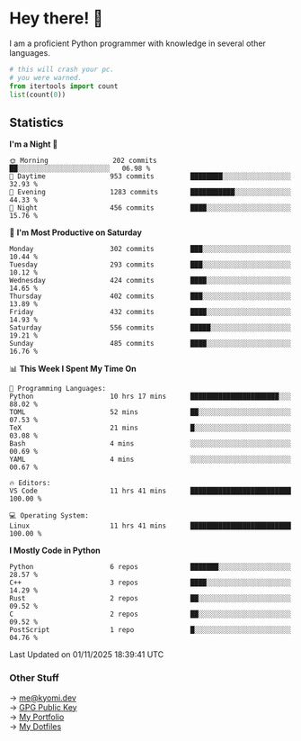 # Hey there! 👋

I am a proficient Python programmer with knowledge in several other languages.

```py
# this will crash your pc.
# you were warned.
from itertools import count
list(count(0))
```

## Statistics
<!--START_SECTION:waka-->
**I'm a Night 🦉** 

```text
🌞 Morning                202 commits         ██░░░░░░░░░░░░░░░░░░░░░░░   06.98 % 
🌆 Daytime                953 commits         ████████░░░░░░░░░░░░░░░░░   32.93 % 
🌃 Evening                1283 commits        ███████████░░░░░░░░░░░░░░   44.33 % 
🌙 Night                  456 commits         ████░░░░░░░░░░░░░░░░░░░░░   15.76 % 
```
📅 **I'm Most Productive on Saturday** 

```text
Monday                   302 commits         ███░░░░░░░░░░░░░░░░░░░░░░   10.44 % 
Tuesday                  293 commits         ███░░░░░░░░░░░░░░░░░░░░░░   10.12 % 
Wednesday                424 commits         ████░░░░░░░░░░░░░░░░░░░░░   14.65 % 
Thursday                 402 commits         ███░░░░░░░░░░░░░░░░░░░░░░   13.89 % 
Friday                   432 commits         ████░░░░░░░░░░░░░░░░░░░░░   14.93 % 
Saturday                 556 commits         █████░░░░░░░░░░░░░░░░░░░░   19.21 % 
Sunday                   485 commits         ████░░░░░░░░░░░░░░░░░░░░░   16.76 % 
```


📊 **This Week I Spent My Time On** 

```text
💬 Programming Languages: 
Python                   10 hrs 17 mins      ██████████████████████░░░   88.02 % 
TOML                     52 mins             ██░░░░░░░░░░░░░░░░░░░░░░░   07.53 % 
TeX                      21 mins             █░░░░░░░░░░░░░░░░░░░░░░░░   03.08 % 
Bash                     4 mins              ░░░░░░░░░░░░░░░░░░░░░░░░░   00.69 % 
YAML                     4 mins              ░░░░░░░░░░░░░░░░░░░░░░░░░   00.67 % 

🔥 Editors: 
VS Code                  11 hrs 41 mins      █████████████████████████   100.00 % 

💻 Operating System: 
Linux                    11 hrs 41 mins      █████████████████████████   100.00 % 
```

**I Mostly Code in Python** 

```text
Python                   6 repos             ███████░░░░░░░░░░░░░░░░░░   28.57 % 
C++                      3 repos             ████░░░░░░░░░░░░░░░░░░░░░   14.29 % 
Rust                     2 repos             ██░░░░░░░░░░░░░░░░░░░░░░░   09.52 % 
C                        2 repos             ██░░░░░░░░░░░░░░░░░░░░░░░   09.52 % 
PostScript               1 repo              █░░░░░░░░░░░░░░░░░░░░░░░░   04.76 % 
```




 Last Updated on 01/11/2025 18:39:41 UTC
<!--END_SECTION:waka-->

### Other Stuff

→ [me@kyomi.dev](mailto:me@kyomi.dev)\
→ [GPG Public Key](https://github.com/bitterteriyaki.gpg)\
→ [My Portfolio](https://kyomi.dev)\
→ [My Dotfiles](https://github.com/bitterteriyaki/dotfiles)
